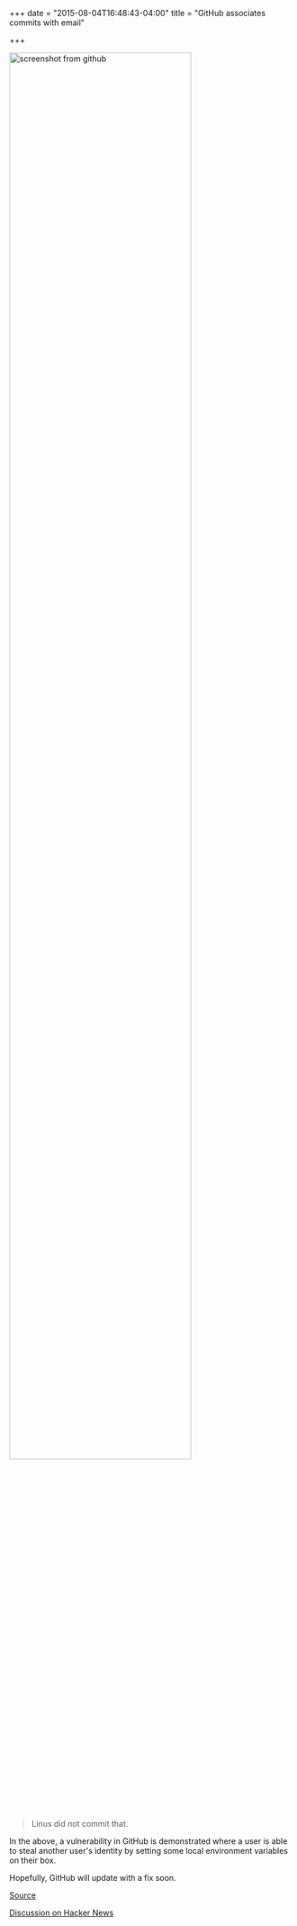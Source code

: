 +++
date = "2015-08-04T16:48:43-04:00"
title = "GitHub associates commits with email"

+++

<img src="https://s3.amazonaws.com/ejf3-public/hosted_files/ejf_io/dumb_github.png" alt="screenshot from github" width="80%">

> Linus did not commit that.

In the above, a vulnerability in GitHub is demonstrated where a user is able to steal another user's identity by setting some local environment variables on their box.

Hopefully, GitHub will update with a fix soon.

[Source](https://github.com/amoffat/masquerade/commit/9b0562595cc479ac8696110cb0a2d33f8f2b7d29)

[Discussion on Hacker News](https://news.ycombinator.com/item?id=10005577)
